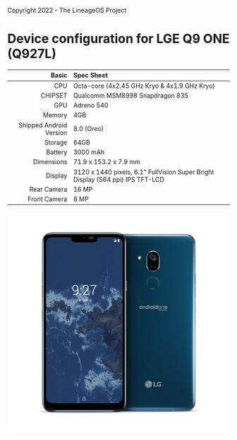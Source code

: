 Copyright 2022 - The LineageOS Project

Device configuration for LGE Q9 ONE (Q927L)
=====================================

Basic   | Spec Sheet
-------:|:-------------------------
CPU     | Octa-core (4x2.45 GHz Kryo & 4x1.9 GHz Kryo)
CHIPSET | Qualcomm MSM8998 Snapdragon 835
GPU     | Adreno 540
Memory  | 4GB
Shipped Android Version | 8.0 (Oreo)
Storage | 64GB
Battery | 3000 mAh
Dimensions | 71.9 x 153.2 x 7.9 mm
Display | 3120 x 1440 pixels, 6.1" FullVision Super Bright Display (564 ppi) IPS TFT-LCD
Rear Camera  | 16 MP
Front Camera | 8 MP

![LGE Phoneix](https://raw.githubusercontent.com/rlawoehd187/device_images/main/LG_Q9%2CG7_ONE.jpg "LGE Phoneix")
